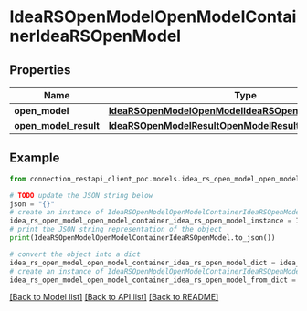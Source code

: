 # IdeaRSOpenModelOpenModelContainerIdeaRSOpenModel


## Properties

Name | Type | Description | Notes
------------ | ------------- | ------------- | -------------
**open_model** | [**IdeaRSOpenModelOpenModelIdeaRSOpenModel**](IdeaRSOpenModelOpenModelIdeaRSOpenModel.md) |  | [optional] 
**open_model_result** | [**IdeaRSOpenModelResultOpenModelResultIdeaRSOpenModel**](IdeaRSOpenModelResultOpenModelResultIdeaRSOpenModel.md) |  | [optional] 

## Example

```python
from connection_restapi_client_poc.models.idea_rs_open_model_open_model_container_idea_rs_open_model import IdeaRSOpenModelOpenModelContainerIdeaRSOpenModel

# TODO update the JSON string below
json = "{}"
# create an instance of IdeaRSOpenModelOpenModelContainerIdeaRSOpenModel from a JSON string
idea_rs_open_model_open_model_container_idea_rs_open_model_instance = IdeaRSOpenModelOpenModelContainerIdeaRSOpenModel.from_json(json)
# print the JSON string representation of the object
print(IdeaRSOpenModelOpenModelContainerIdeaRSOpenModel.to_json())

# convert the object into a dict
idea_rs_open_model_open_model_container_idea_rs_open_model_dict = idea_rs_open_model_open_model_container_idea_rs_open_model_instance.to_dict()
# create an instance of IdeaRSOpenModelOpenModelContainerIdeaRSOpenModel from a dict
idea_rs_open_model_open_model_container_idea_rs_open_model_from_dict = IdeaRSOpenModelOpenModelContainerIdeaRSOpenModel.from_dict(idea_rs_open_model_open_model_container_idea_rs_open_model_dict)
```
[[Back to Model list]](../README.md#documentation-for-models) [[Back to API list]](../README.md#documentation-for-api-endpoints) [[Back to README]](../README.md)


